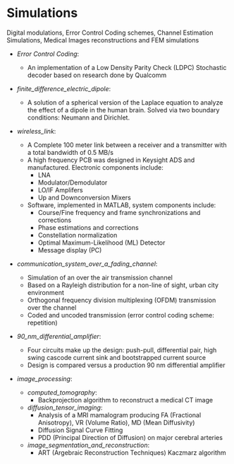 # Simulations
Digital modulations, Error Control Coding schemes, Channel Estimation Simulations, Medical Images reconstructions and FEM simulations

+ _Error Control Coding_:  
  + An implementation of a Low Density Parity Check (LDPC) Stochastic decoder based on research done by Qualcomm
+ _finite_difference_electric_dipole_: 
  + A solution of a spherical version of the Laplace equation to analyze the effect of a dipole in the human brain. Solved via two boundary conditions: Neumann and Dirichlet.
+ _wireless_link_:
  + A Complete 100 meter link between a receiver and a transmitter with a total bandwidth of 0.5 MB/s
  + A high frequency PCB was designed in Keysight ADS and manufactured. Electronic components include:
    + LNA
    + Modulator/Demodulator
    + LO/IF Amplifers
    + Up and Downconversion Mixers
  + Software, implemented in MATLAB, system components include:
    + Course/Fine frequency and frame synchronizations and corrections
    + Phase estimations and corrections
    + Constellation normalization
    + Optimal Maximum-Likelihood (ML) Detector
    + Message display (PC)
+ _communication_system_over_a_fading_channel_:
  + Simulation of an over the air transmission channel
  + Based on a Rayleigh distribution for a non-line of sight, urban city environment
  + Orthogonal frequency division multiplexing (OFDM) transmission over the channel
  + Coded and uncoded transmission (error control coding scheme: repetition)

+ _90_nm_differential_amplifier_:
  + Four circuits make up the design: push-pull, differential pair, high swing cascode current sink and bootstrapped current source
  + Design is compared versus a production 90 nm differential amplifier

+ _image_processing_:
  + _computed_tomography_:
    + Backprojection algorithm to reconstruct a medical CT image
  + _diffusion_tensor_imaging_:
    + Analysis of a MRI mamalogram producing FA (Fractional Anisotropy), VR (Volume Ratio), MD (Mean Diffusivity) 
    + Diffusion Signal Curve Fitting
    + PDD (Principal Direction of Diffusion) on major cerebral arteries 
  + _image_segmentation_and_reconstruction_:
    + ART (Argebraic Reconstruction Techniques) Kaczmarz algorithm
